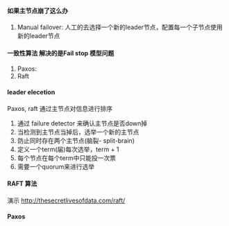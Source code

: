 #### 如果主节点崩了这么办
1. Manual failover: 人工的去选择一个新的leader节点，配置每一个子节点使用新的leader节点

#### 一致性算法 解决的是Fail stop 模型问题
1. Paxos: 
2. Raft

#### leader elecetion
Paxos, raft 通过主节点对信息进行排序
1. 通过 failure detector 来确认主节点是否down掉
2. 当检测到主节点当掉后，选举一个新的主节点
3. 防止同时存在两个主节点(脑裂- split-brain)
4. 定义一个term(届)每次选举，term + 1
5. 每个节点在每个term中只能投一次票
6. 需要一个quorum来进行选举

#### RAFT 算法
演示 http://thesecretlivesofdata.com/raft/

#### Paxos  